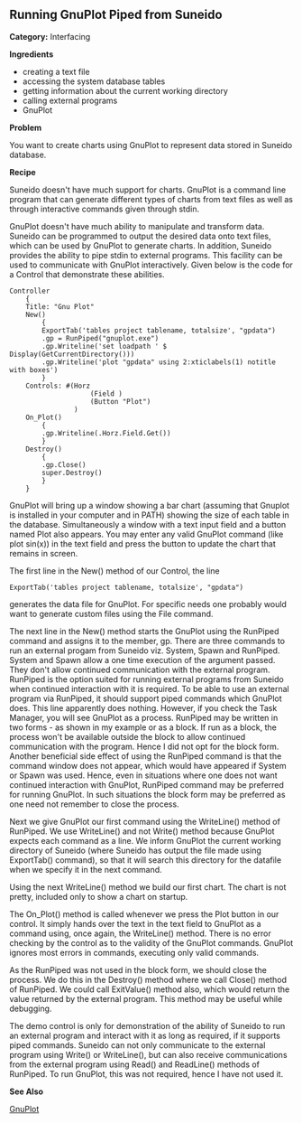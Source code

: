 ## Running GnuPlot Piped from Suneido

**Category:** Interfacing

**Ingredients**

-	creating a text file
-	accessing the system database tables
-	getting information about the current working directory 
-	calling external programs
-	GnuPlot


**Problem**

You want to create charts using GnuPlot to represent data stored in Suneido database.

**Recipe**

Suneido doesn't have much support for charts. GnuPlot is a command line program that can generate different types of charts from text files as well as through  interactive commands given through stdin.

GnuPlot doesn't have much ability to manipulate and transform data. Suneido can be programmed to output the desired data onto text files, which can be used by GnuPlot to generate charts. In addition, Suneido provides the ability to pipe stdin to external programs. This facility can be used to communicate with GnuPlot interactively. Given below is the code for a Control that demonstrate these abilities.

``` suneido
Controller
    {
    Title: "Gnu Plot"
    New()
        {
        ExportTab('tables project tablename, totalsize', "gpdata")
        .gp = RunPiped("gnuplot.exe")
        .gp.Writeline('set loadpath ' $ Display(GetCurrentDirectory()))
        .gp.Writeline('plot "gpdata" using 2:xticlabels(1) notitle with boxes')
        }
    Controls: #(Horz
                    (Field )
                    (Button "Plot")
                )
    On_Plot()
        {
        .gp.Writeline(.Horz.Field.Get())
        }
    Destroy()
        {
        .gp.Close()
        super.Destroy()
        }
    }
```

GnuPlot will bring up a window showing a bar chart (assuming that Gnuplot is installed in your computer and in PATH) showing the size of each table in the database. Simultaneously a window with a text input field and a button named Plot also appears. You may enter any valid GnuPlot command (like plot sin(x)) in the text field and press the button to update the chart that remains in screen.

The first line in the New() method of our Control, the line 
``` suneido
ExportTab('tables project tablename, totalsize', "gpdata")
```
 generates the data file for GnuPlot. For specific needs one probably would want to generate custom files using the File command.

 The next line in the New() method starts the GnuPlot using the RunPiped command and assigns it to the member, gp. There are three commands to run an external progam from Suneido viz. System, Spawn and RunPiped. System and Spawn allow a one time execution of the argument passed. They don't allow continued communication with the external program. RunPiped is the option suited for running external programs from Suneido when continued interaction with it is required. To be able to use an external program via RunPiped, it should support piped commands which GnuPlot does. This line apparently does nothing. However, if you check the Task Manager, you will see GnuPlot as a process. RunPiped may be written in two forms - as shown in my example or as a block. If run as a block, the process won't be available outside the block to allow continued communication with the program. Hence I did not opt for the block form. Another beneficial side effect of using the RunPiped command is that the command window does not appear, which would have appeared if System or Spawn was used. Hence, even in situations where one does not want continued interaction with GnuPlot, RunPiped command may be preferred for running GnuPlot. In such situations the block form may be preferred as one need not remember to close the process.

Next we give GnuPlot our first command using the WriteLine() method of RunPiped. We use WriteLine() and not Write() method because GnuPlot expects each command as a line. We inform GnuPlot the current working directory of Suneido (where Suneido has output the file made using ExportTab() command), so that it will search this directory for the datafile when we specify it in the next command. 

Using the next WriteLine() method we build our first chart. The chart is not pretty, included only to show a chart on startup.

The On_Plot() method is called whenever we press the Plot button in our control. It simply hands over the text in the text field to GnuPlot as a command using, once again, the WriteLine() method. There is no error checking by the control as to the validity of the GnuPlot commands. GnuPlot ignores most errors in commands, executing only valid commands.

As the RunPiped was not used in the block form, we should close the process. We do this in the Destroy() method where we call Close() method of RunPiped. We could call ExitValue() method also, which would return the value returned by the external program. This method may be useful while debugging.

The demo control is only for demonstration of the ability of  Suneido to run an external program and interact with it as long as required, if it supports piped commands. Suneido can not only communicate to the external program using Write() or WriteLine(), but can also receive communications from the external program using Read() and ReadLine() methods of RunPiped. To run GnuPlot, this was not required, hence I have not used it.

**See Also**

[GnuPlot](<http://sourceforge.net/projects/gnuplot>)